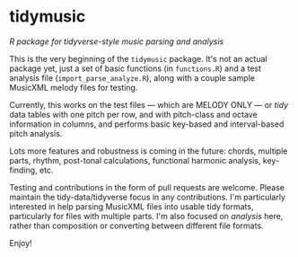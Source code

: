 # tidymusic
*R package for tidyverse-style music parsing and analysis*

This is the very beginning of the `tidymusic` package. It's not an actual package yet, just a set of basic functions (in `functions.R`) and a test analysis file (`import_parse_analyze.R`), along with a couple sample MusicXML melody files for testing.

Currently, this works on the test files — which are MELODY ONLY — or *tidy* data tables with one pitch per row, and with pitch-class and octave information in columns, and performs basic key-based and interval-based pitch analysis.

Lots more features and robustness is coming in the future: chords, multiple parts, rhythm, post-tonal calculations, functional harmonic analysis, key-finding, etc.

Testing and contributions in the form of pull requests are welcome. Please maintain the tidy-data/tidyverse focus in any contributions. I'm particularly interested in help parsing MusicXML files into usable tidy formats, particularly for files with multiple parts. I'm also focused on _analysis_ here, rather than composition or converting between different file formats.

Enjoy!
